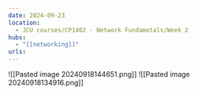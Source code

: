 ```yaml
---
date: 2024-09-23
location:
  - JCU courses/CP1402 - Network Fundametals/Week 2
hubs:
  - "[[networking]]"
urls:
---
```


![[Pasted image 20240918144651.png]]
![[Pasted image 20240918134916.png]]
